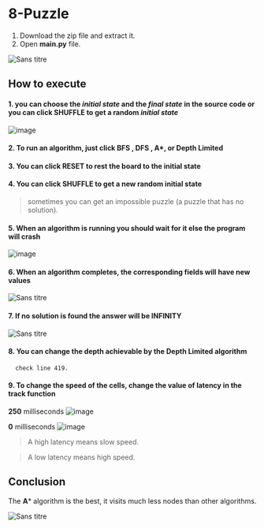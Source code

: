 # 8-Puzzle
1. Download the zip file and extract it.
2. Open **main.py** file.

![Sans titre](https://user-images.githubusercontent.com/84473151/171168652-dffbd1c7-3e58-4c2a-bcaf-4f4bee4a1da0.png)
## How to execute
#### 1. you can choose the _initial state_ and the _final state_ in the source code or  you can click **SHUFFLE** to get a random _initial state_   

![image](https://user-images.githubusercontent.com/84473151/171173936-64b0ed22-8c3f-4086-905c-f180721d935a.png)  

#### 2. To run an algorithm, just click **BFS** , **DFS** , **A***, or **Depth Limited**  

#### 3. You can click **RESET** to rest the board to the initial state  

#### 4. You can click **SHUFFLE** to get a new random initial state  
 >sometimes you can get an impossible puzzle (a puzzle that has no solution).
#### 5. When an algorithm is running you should wait for it else the program will crash  

![image](https://user-images.githubusercontent.com/84473151/171176403-dea7d87b-8761-4155-8056-7227a0d45dd2.png)

#### 6. When an algorithm completes, the corresponding fields will have new values

![Sans titre](https://user-images.githubusercontent.com/84473151/171178045-d8a99e34-5fdd-43cf-81d5-4d452317fb55.png)

#### 7. If no solution is found the answer will be **INFINITY**

![Sans titre](https://user-images.githubusercontent.com/84473151/171178781-23294321-07eb-40c7-8048-61f12ef63a7e.png)

#### 8. You can change the depth achievable by the Depth Limited algorithm
      check line 419.

#### 9. To change the speed of the cells, change the value of **latency** in the track function
   **250** milliseconds ![image](https://user-images.githubusercontent.com/84473151/171181930-f342b0b5-c132-4bcd-9b83-703da5154d6e.png)  
 
   **0** milliseconds ![image](https://user-images.githubusercontent.com/84473151/171182377-8a80078b-e40d-4bed-a238-dbf5bce663b0.png)

   >A high latency means slow speed.  

   >A low latency means high speed.

## Conclusion
 The **A*** algorithm is the best, it visits much less nodes than other algorithms.
 
 ![Sans titre](https://user-images.githubusercontent.com/84473151/171180418-880aba0f-a7b3-4b99-b3fd-765d13dfaab5.png)
